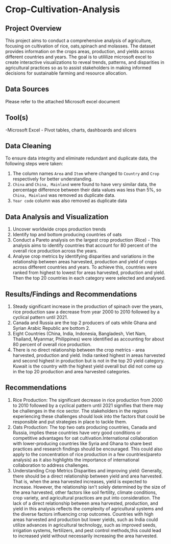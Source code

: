 # Crop-Cultivation-Analysis

## Project Overview

This project aims to conduct a comprehensive analysis of agriculture, focusing on cultivation of rice, oats,spinach and molasses. The dataset provides information on the crops areas,
production, and yields across different countries and years. The goal is to utililize microsoft excel to create interactive visualizations to reveal trends, patterns, and disparities in agricultural practices so as to assist stakeholders in making informed decisions for sustainable farming and resource allocation.

## Data Sources
Please refer to the attached Microsoft excel document

## Tool(s)
-Microsoft Excel - Pivot tables, charts, dashboards and slicers

## Data Cleaning
To ensure data integrity and eliminate redundant and duplicate data, the following steps were taken:
1. The column names `Area` and `Item` where changed to `Country` and `Crop` respectively for better understanding.
2. `China` and `China, Mainland` were found to have very similar data, the percentage difference between their data values was less than 5%, so `China, Mainland` was removed as duplicate data.
3. `Year code` column was also removed as duplicate data

## Data Analysis and Visualization
1. Uncover worldwide crops production trends
2. Identify top and bottom producing countries of oats
4. Conduct a Pareto analysis on the largest crop production (Rice) - This analysis aims to identify countries that account for 80 percent of the overall rice production across the years.
5. Analyse crop metrics by identifying disparities and variations in the relationship between areas harvested, production and yield of crops across different countries and years. To achieve this, countries were ranked from highest to lowest for areas harvested, production and yield. Then the top 20 countries in each category were selected and analysed.

## Results/Findings and Recommendations
1. Steady significant increase in the production of spinach over the years, rice production saw a decrease from year 2000 to 2010 followed by a cyclical pattern until 2021.
2. Canada and Russia are the top 2 producers of oats while Ghana and Syrian Arabic Republic are bottom 2.
3. Eight Countries (China, India, Indonesia, Bangladesh, Viet Nam, Thailand, Myanmar, Philippines) were identified as accounting for about 80 percent of overall rice production.
4. There is no direct relationship between the crop metrics - area harvested, production and yield. India ranked highest in areas harvested and second highest in production but is not in the top 20 yield category. Kuwait is the country with the highest yield overall but did not come up in the top 20 production and area harvested categories.

## Recommendations

1. Rice Production: The significant decrease in rice production from 2000 to 2010 followed by a cyclical pattern until 2021 signifies that there may be challenges in the rice sector. The stakeholders in the regions experiencing these challenges should look into the factors that could be responsible and put strategies in place to tackle them.
2. Oats Production: The top two oats producing countries, Canada and Russia, implies these countries have very good conditions or competitive advantages for oat cultivation.International  collaboration with lower-producing countries like Syria and Ghana to share best practices and research findings should be encouraged. This could also apply to the concentration of rice production in a few countries(pareto analysis) as it also highlights the importance of international collaboration to address challenges.
3. Understanding Crop Metrics Disparities and improving yield: Generally, there  should be a direct relationship between yield and area harvested. That is, when the area harvested increases, yield is expected to increase. However, the relationship isn't solely determined by the size of the area harvested, other factors like soil fertility, climate conditions, crop variety, and agricultural practices are put into consideration. The lack of a direct relationship between area harvested, production, and yield in this analysis reflects the complexity of agricultural systems and the diverse factors influencing crop outcomes. Countries with high areas harvested and production but lower yields, such as India could utilize advances in agricultural technology, such as improved seeds, irrigation systems, fertilizers, and pest control methods,this could lead to increased yield without necessarily increasing the area harvested.


